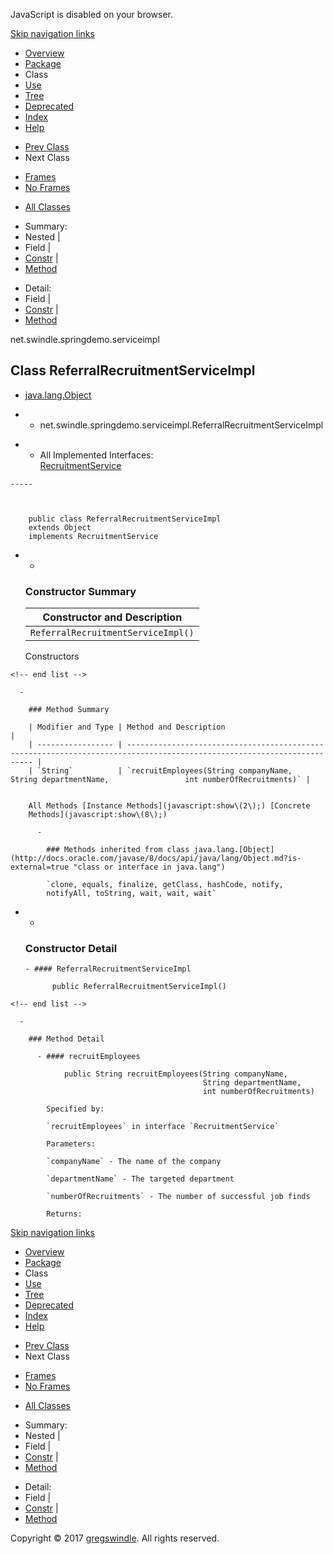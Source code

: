 JavaScript is disabled on your browser.

[Skip navigation
    links](#skip.navbar.top "Skip navigation links")

  - [Overview](../../../../overview-summary.md)
  - [Package](package-summary.md)
  - Class
  - [Use](class-use/ReferralRecruitmentServiceImpl.md)
  - [Tree](package-tree.md)
  - [Deprecated](../../../../deprecated-list.md)
  - [Index](../../../../index-all.md)
  - [Help](../../../../help-doc.md)

<!-- end list -->

  - [Prev Class](../../../../net/swindle/springdemo/serviceimpl/EcommerceServiceImpl.md "class in net.swindle.springdemo.serviceimpl")
  - Next Class

<!-- end list -->

  - [Frames](../../../../index.md?net/swindle/springdemo/serviceimpl/ReferralRecruitmentServiceImpl.md)
  - [No Frames](ReferralRecruitmentServiceImpl.md)

<!-- end list -->

  - [All Classes](../../../../allclasses-noframe.md)

<!-- end list -->

  - Summary: 
  - Nested | 
  - Field | 
  - [Constr](#constructor.summary) | 
  - [Method](#method.summary)

<!-- end list -->

  - Detail: 
  - Field | 
  - [Constr](#constructor.detail) | 
  - [Method](#method.detail)

net.swindle.springdemo.serviceimpl

## Class ReferralRecruitmentServiceImpl

  - [java.lang.Object](http://docs.oracle.com/javase/8/docs/api/java/lang/Object.md?is-external=true "class or interface in java.lang")

  -   - net.swindle.springdemo.serviceimpl.ReferralRecruitmentServiceImpl

<!-- end list -->

  -   - All Implemented
        Interfaces:  
        [RecruitmentService](../../../../net/swindle/springdemo/service/RecruitmentService.md "interface in net.swindle.springdemo.service")
    
    -----
    
      
    
        public class ReferralRecruitmentServiceImpl
        extends Object
        implements RecruitmentService

<!-- end list -->

  -   - 
        
        ### Constructor Summary
        
        | Constructor and Description        |
        | ---------------------------------- |
        | `ReferralRecruitmentServiceImpl()` |
        

        Constructors 
    
    <!-- end list -->
    
      - 
        
        ### Method Summary
        
        | Modifier and Type | Method and Description                                                                                                  |
        | ----------------- | ----------------------------------------------------------------------------------------------------------------------- |
        | `String`          | `recruitEmployees(String companyName,                 String departmentName,                 int numberOfRecruitments)` |
        

        All Methods [Instance Methods](javascript:show\(2\);) [Concrete
        Methods](javascript:show\(8\);) 
        
          - 
            
            ### Methods inherited from class java.lang.[Object](http://docs.oracle.com/javase/8/docs/api/java/lang/Object.md?is-external=true "class or interface in java.lang")
            
            `clone, equals, finalize, getClass, hashCode, notify,
            notifyAll, toString, wait, wait, wait`

<!-- end list -->

  -   - 
        
        ### Constructor Detail
        
          - #### ReferralRecruitmentServiceImpl
            
                public ReferralRecruitmentServiceImpl()
    
    <!-- end list -->
    
      - 
        
        ### Method Detail
        
          - #### recruitEmployees
            
                public String recruitEmployees(String companyName,
                                               String departmentName,
                                               int numberOfRecruitments)
            
            Specified by:
            
            `recruitEmployees` in interface `RecruitmentService`
            
            Parameters:
            
            `companyName` - The name of the company
            
            `departmentName` - The targeted department
            
            `numberOfRecruitments` - The number of successful job finds
            
            Returns:

[Skip navigation
    links](#skip.navbar.bottom "Skip navigation links")

  - [Overview](../../../../overview-summary.md)
  - [Package](package-summary.md)
  - Class
  - [Use](class-use/ReferralRecruitmentServiceImpl.md)
  - [Tree](package-tree.md)
  - [Deprecated](../../../../deprecated-list.md)
  - [Index](../../../../index-all.md)
  - [Help](../../../../help-doc.md)

<!-- end list -->

  - [Prev Class](../../../../net/swindle/springdemo/serviceimpl/EcommerceServiceImpl.md "class in net.swindle.springdemo.serviceimpl")
  - Next Class

<!-- end list -->

  - [Frames](../../../../index.md?net/swindle/springdemo/serviceimpl/ReferralRecruitmentServiceImpl.md)
  - [No Frames](ReferralRecruitmentServiceImpl.md)

<!-- end list -->

  - [All Classes](../../../../allclasses-noframe.md)

<!-- end list -->

  - Summary: 
  - Nested | 
  - Field | 
  - [Constr](#constructor.summary) | 
  - [Method](#method.summary)

<!-- end list -->

  - Detail: 
  - Field | 
  - [Constr](#constructor.detail) | 
  - [Method](#method.detail)

Copyright © 2017 [gregswindle](https://github.com/gregswindle). All
rights reserved.
